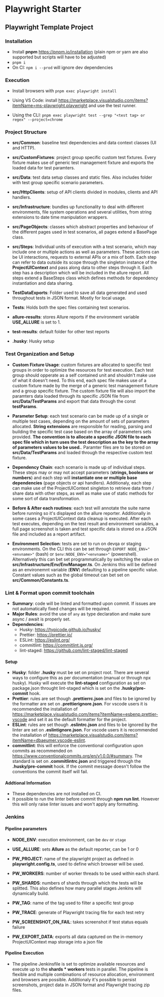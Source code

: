 # Playwright Starter

## Playwright Template Project

### Installation


- Install **pnpm** <https://pnpm.io/installation> (plain npm or yarn are also supported but scripts will have to be adjusted)
- ```pnpm i```
- On CI: ```npm i --prod``` will ignore dev dependencies

### Execution

- Install browsers with ```pnpm exec playwright install```

- Using VS Code: install <https://marketplace.visualstudio.com/items?itemName=ms-playwright.playwright> and
use the test runner.

- Using the CLI: ```pnpm exec playwright test --grep "<test tag> or regex" --project=chrome```

### Project Structure

- **src/Common**: baseline test dependencies and data context classes (UI and HTTP).

- **src/CustomFixtures**: project group specific custom test fixtures. Every fixture makes use of generic test management fixture and exports the loaded data for test paramters.

- **src/Data**: test data setup classes and static files. Also includes folder with test group specific scenario parameters.

- **src/HttpClients**: setup of API clients divided in modules, clients and API handlers.

- **src/Infrastructure**: bundles up functionality to deal with different environments, file system operations and several utilities, from string extensions to date time manipulation wrappers.

- **src/PageObjects**: classes which abstract properties and behaviour of the different pages used in test scenarios, all pages extend a BasePage class.

- **src/Steps**: Individual units of execution with a test scenario, which may include one or multiple actions as well as parameters. These actions can be UI interactions, requests to external APIs or a mix of both. Each step can refer to data outside its scope through the singleton instance of the **ProjectUIContext** and pass along data to other steps through it. Each step has a description which will be included in the allure report. All steps extend a BaseSteps class which defines methods for dependency instantiation and data sharing.

- **TestDataExports**: Folder used to save all data generated and used throughout tests in JSON format. Mostly for local usage.

- **Tests**: Holds both the spec files containing test scenarios.

- **allure-results**: stores Allure reports if the environment variable **USE_ALLURE** is set to 1.

- **test-results**: default folder for other test reports

- **.husky**: Husky setup

### Test Organization and Setup

- **Custom Fixture Usage**: custom fixtures are allocated to specific test groups in order to optimize the resources for test execution. Each test group should opperate as a self contained unit and shouldn't make use of what it doesn't need. To this end, each spec file makes use of a custom fixture made by the merge of a generic test management fixture and a group specific fixture. The custom fixture file will also import the paramters data loaded through its specific JSON file from **src/Data/TestParams** and export that data through the const **testParams**.

- **Parameter Setup**: each test scenario can be made up of a single or multiple test cases, depending on the amount of sets of parameters allocated. **String extensions** are responsible for reading, parsing and building the specific test case based on the array of parameters sets provided. **The convention is to allocate a specific JSON file to each spec file which in turn uses the test description as the key to the array of parameters values to be used.**. Paramter files are to be stored on **src/Data/TestParams** and loaded through the respective custom test fixture.

- **Dependency Chain**: each scenario is made up of individual steps. These steps may or may not accept parameters (**strings, booleans or numbers**) and each step will **instantiate one or multiple base dependencies** (page objects or api handlers). Additionaly, each step can make use of the ProjectUIContext singleton to retrieve data from / share data with other steps, as well as make use of static methods for some sort of data transformation.

- **Before & After each routines**: each test will annotate the suite name before running so it's displayed on the allure reporter. Additionally in some cases a ProjectUIContext data cleanup is executed. After each test executes, depending on the test result and environment variables, a full page screenshot is taken and test specific data is stored on a JSON file and included as a report artifact.

- **Environment Selection**: tests are set to run on devqa or staging environments. On the CLI this can be set through ```EXPORT NODE_ENV="<envname>"``` (bash) or ```$env:NODE_ENV="<envname>"``` (powershell). Alternatively this can bet set programmatically by switching the value on **src/Infrastructure/Env/EnvManager.ts**. On Jenkins this will be defined as an environemnt variable (**ENV**) defaulting to a pipeline specific value. Constant values such as the global timeout can bet set on **src/Common/Constants.ts**.

### Lint & Format upon commit toolchain
  
- **Summary**: code will be linted and formatted upon commit. If issues are not automatically fixed changes will be required.
- **Major Rules**: avoid the use of ```any``` as type declaration and make sure async / await is properly set.
- **Dependencies**:
  - Husky: <https://typicode.github.io/husky/>
  - Prettier: <https://prettier.io/>
  - ESLint: <https://eslint.org/>
  - commitlint: <https://commitlint.js.org/>
  - lint-staged: <https://github.com/lint-staged/lint-staged>

#### Setup
  
- **Husky**: folder **.husky** must be set on project root. There are several ways to configure this as per documentation (manual or through npx husky). Husky will execute the **lint-staged** configuration as set on package.json throught lint-staged which is set on the **.husky/pre-commit** hook.
- **Prettier**: rules are set though **.prettierrc.json** and files to be ignored by the formatter are set on **.prettierignore.json**. For vscode users it is recommended the installation of <https://marketplace.visualstudio.com/items?itemName=esbenp.prettier-vscode> and set it as the default formatter for the project.
- **ESLint**: rules are set though **.eslintrc.json** and files to be ignored by the linter are set on **.eslintignore.json**. For vscode users it is recommended the installation of <https://marketplace.visualstudio.com/items?itemName=dbaeumer.vscode-eslint>.
- **commitlint**: this will enforce the conventional configuration upon commits as recommended on <https://www.conventionalcommits.org/en/v1.0.0/#summary>. The standard is set on **.commitlintrc.json** and triggered through the **.husky/pre-commit** hook. If the commit message doesn't follow the conventions the commit itself will fail.

#### Addtional Information

- These dependencies are not installed on CI.
- It possible to run the linter before commit through **npm run lint**. However this will only raise linter issues and won't apply any formatting.

### Jenkins

#### Pipeline parameters

- **NODE_ENV**: execution environment, can be ```dev``` or ```stage```

- **USE_ALLURE**: sets **Allure** as the default reporter, can be 1 or 0

- **PW_PROJECT**: name of the playwright project as defined in **playwright.config.ts**, used to define which browser will be used.

- **PW_WORKERS**: number of worker threads to be used within each shard.

- **PW_SHARDS**: numbers of shards through which the tests will be splitted. This also defines how many parallel stages Jenkins will
dynamically build.

- **PW_TAG**: name of the tag used to filter a specific test group

- **PW_TRACE**: generate of Playwright tracing file for each test retry

- **PW_SCREENSHOT_ON_FAIL**: takes screenshot if test status equals failure

- **PW_EXPORT_DATA**: exports all data captured on the in-memory ProjectUIContext map storage into a json file

#### **Pipeline Execution**

- The pipeline Jenkinsfile is set to optimize available resources and execute up to the **shards * workers** tests in parallel. The pipeline is flexible and multiple combinations of resource allocation, environment and browsers are possible. Additionaly it's possible to persist screenshots, project data in JSON format and Playwright tracing zip files.  